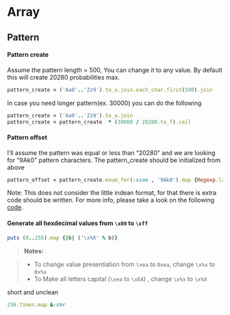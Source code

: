 # Array

## Pattern

#### Pattern create

Assume the pattern length = 500, You can change it to any value. By default this will create 20280 probabilities max.
```ruby
pattern_create = ('Aa0'..'Zz9').to_a.join.each_char.first(500).join
```
In case you need longer pattern(ex. 30000) you can do the following
```ruby
pattern_create = ('Aa0'..'Zz9').to_a.join
pattern_create = pattern_create  * (30000 / 20280.to_f).ceil
```

#### Pattern offset

I’ll assume the pattern was equal or less than “20280” and we are looking for “9Ak0” pattern characters. The pattern_create should be initialized from above
```ruby
pattern_offset = pattern_create.enum_for(:scan , '9Ak0').map {Regexp.last_match.begin(0)}
```
Note: This does not consider the little indean format, for that there is extra code should be written. For more info, please take a look on the following [code][1].


#### Generate all hexdecimal values from `\x00` to `\xff`

```ruby
puts (0..255).map {|b| ('\x%X' % b)}
```
> **Notes:**

> - To change value presentiation from `\xea` to `0xea`, change `\x%x` to `0x%x`
> - To Make all letters capital (`\xea` to `\xEA`) , change `\x%x` to `\x%X`

short and unclean
```ruby
256.times.map &:chr
```


<br><br><br>
---
[1]: https://github.com/KINGSABRI/BufferOverflow-Kit/blob/master/lib/pattern.rb